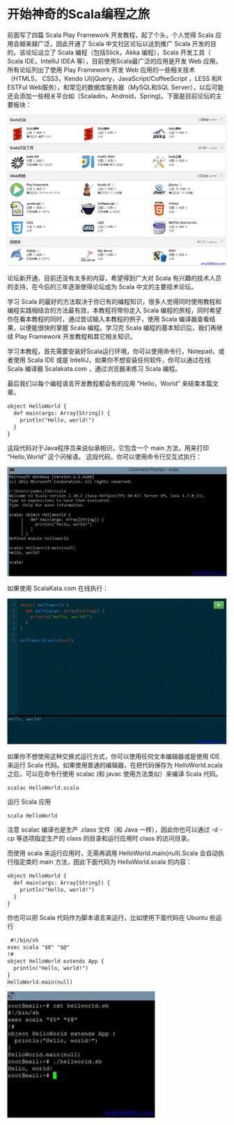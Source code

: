 # 开始神奇的Scala编程之旅 #
前面写了四篇 Scala Play Framework 开发教程，起了个头，个人觉得 Scala 应用会越来越广泛，因此开通了 Scala 中文社区论坛以达到推广 Scala 开发的目的。该论坛设立了 Scala 编程（包括Slick，Akka 编程），Scala 开发工具（ Scala IDE，IntelliJ IDEA 等），目前使用Scala最广泛的应用是开发 Web 应用，所有论坛列出了使用 Play Framework 开发 Web 应用的一些相关技术（HTML5， CSS3，Kendo UI/jQuery，JavaScript/CoffeeScript ，LESS 和R ESTFul Web服务），和常见的数据库服务器（MySQL和SQL Server），以后可能还会添加一些相关平台如（Scaladin，Android，Spring)。下面是目前论坛的主要板块：

![](images\2.png) 

论坛新开通，目前还没有太多的内容，希望得到广大对 Scala 有兴趣的技术人员的支持，在今后的三年逐渐使得论坛成为 Scala 中文的主要技术论坛。

学习 Scala 的最好的方法取决于你已有的编程知识，很多人觉得同时使用教程和编程实践相结合的方法最有效，本教程将带你走入 Scala 编程的旅程，同时希望你在看本教程的同时，通过尝试输入本教程的例子，使用 Scala 编译器查看结果，以便能很快的掌握 Scala 编程。学习完 Scala 编程的基本知识后，我们再继续 Play Framework 开发教程和其它相关知识。

学习本教程，首先需要安装好Scala运行环境，你可以使用命令行，Notepad，或者使用 Scala IDE 或是 IntelliJ，如果你不想安装任何软件，你可以通过在线 Scala 编译器 Scalakata.com ，通过浏览器来练习 Scala 编程。

最后我们以每个编程语言开发教程都会有的应用 “Hello，World” 来结束本篇文章。

```
object HelloWorld {
  def main(args: Array[String]) {
    println("Hello, world!")
  }
}
```

这段代码对于Java程序员来说似承相识，它包含一个 main 方法，用来打印 “Hello,World” 这个问候语。
这段代码，你可以使用命令行交互式执行：

![](images\3.png) 

如果使用 ScalaKata.com 在线执行：

![](images\4.png) 

如果你不想使用这种交换式运行方式，你可以使用任何文本编辑器或是使用 IDE 来运行 Scala 代码。如果使用普通的编辑器，在把代码保存为 HelloWorld.scala 之后，可以在命令行使用 scalac (和 javac 使用方法类似）来编译 Scala 代码。

```
scalac HelloWorld.scala
```

运行 Scala 应用

```
scala HelloWorld
```

注意 scalac 编译也是生产 .class 文件（和 Java 一样），因此你也可以通过 -d -cp 等选项指定生产的 class 的目录和运行应用时 class 的访问目录。 

而使用 scala 来运行应用时，无需再调用 HelloWorld.main(null).Scala 会自动执行指定类的 main 方法，因此下面代码为 HelloWorld.scala 的内容：

```
object HelloWorld {
  def main(args: Array[String]) {
    println("Hello, world!")
  }
}
```

你也可以把 Scala 代码作为脚本语言来运行，比如使用下面代码在 Ubuntu 些运行

```
 #!/bin/sh
exec scala "$0" "$@"
!#
object HelloWorld extends App {
  println("Hello, world!")
}
HelloWorld.main(null)
```

![](images\5.png) 
